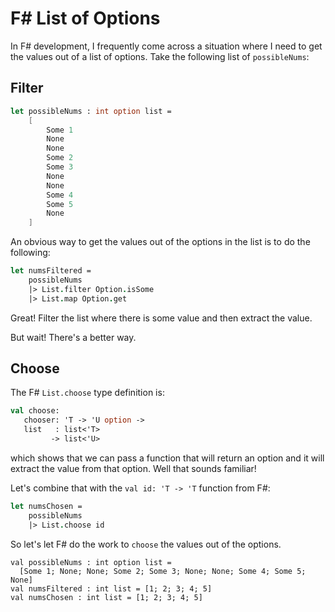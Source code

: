 # F# List of Options

In F# development, I frequently come across a situation where I need to get the values out of a list of options.  Take the following list of `possibleNums`:

## Filter

```fsharp
let possibleNums : int option list = 
    [
        Some 1
        None
        None
        Some 2
        Some 3
        None
        None
        Some 4
        Some 5
        None
    ]
```

An obvious way to get the values out of the options in the list is to do the following:

```fsharp
let numsFiltered = 
    possibleNums
    |> List.filter Option.isSome
    |> List.map Option.get
```

Great!  Filter the list where there is some value and then extract the value.

But wait!  There's a better way.

## Choose

The F# `List.choose` type definition is:

```fsharp
val choose: 
   chooser: 'T -> 'U option ->
   list   : list<'T>        
         -> list<'U>
```

which shows that we can pass a function that will return an option and it will extract the value from that option.  Well that sounds familiar!

Let's combine that with the `val id: 'T -> 'T` function from F#:

```fsharp
let numsChosen = 
    possibleNums
    |> List.choose id
```

So let's let F# do the work to `choose` the values out of the options.

```output
val possibleNums : int option list =
  [Some 1; None; None; Some 2; Some 3; None; None; Some 4; Some 5; None]
val numsFiltered : int list = [1; 2; 3; 4; 5]
val numsChosen : int list = [1; 2; 3; 4; 5]
```